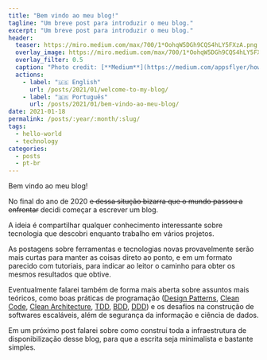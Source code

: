 ```yaml
---
title: "Bem vindo ao meu blog!"
tagline: "Um breve post para introduzir o meu blog."
excerpt: "Um breve post para introduzir o meu blog."
header:
  teaser: https://miro.medium.com/max/700/1*OohqW5DGh9CQS4hLY5FXzA.png
  overlay_image: https://miro.medium.com/max/700/1*OohqW5DGh9CQS4hLY5FXzA.png
  overlay_filter: 0.5
  caption: "Photo credit: [**Medium**](https://medium.com/appsflyer/how-can-hello-world-program-effect-the-way-you-think-about-programing-3be5cefdaf8c)"
  actions:
    - label: "🇺🇸 English"
      url: /posts/2021/01/welcome-to-my-blog/
    - label: "🇧🇷 Português"
      url: /posts/2021/01/bem-vindo-ao-meu-blog/
date: 2021-01-18
permalink: /posts/:year/:month/:slug/
tags:
  - hello-world
  - technology
categories:
  - posts
  - pt-br
---
```


Bem vindo ao meu blog!

No final do ano de 2020 ~~e dessa situção bizarra que o mundo passou a enfrentar~~ decidi começar a escrever um blog.

A ideia é compartilhar qualquer conhecimento interessante sobre tecnologia que descobri enquanto trabalho em vários projetos.

As postagens sobre ferramentas e tecnologias novas provavelmente serão mais curtas para manter as coisas direto ao ponto, e em um formato parecido com tutoriais, para indicar ao leitor o caminho para obter os mesmos resultados que obtive.

Eventualmente falarei também de forma mais aberta sobre assuntos mais teóricos,
como boas práticas de programação ([Design Patterns](/tags/#design-patterns), [Clean Code](/tags/#clean-code), [Clean Architecture](/tags/#clean-architecture), [TDD](/tags/#tdd), [BDD](/tags/#bdd), [DDD](/tags/#ddd)) e os desafios na construção de softwares escaláveis, além de segurança da informação e ciência de dados.

Em um próximo post falarei sobre como construí toda a infraestrutura de disponibilização desse blog, para que a escrita seja minimalista e bastante simples.
